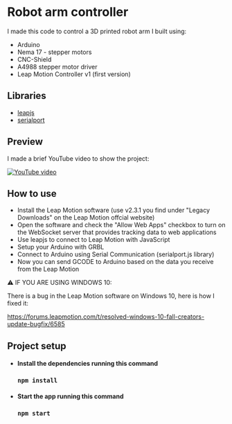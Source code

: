 # Robot arm controller

I made this code to control a 3D printed robot arm I built using:

- Arduino
- Nema 17 - stepper motors
- CNC-Shield
- A4988 stepper motor driver
- Leap Motion Controller v1 (first version)

## Libraries

- [leapjs](https://github.com/leapmotion/leapjs)
- [serialport](https://www.npmjs.com/package/serialport)

## Preview

I made a brief YouTube video to show the project:

[![YouTube video](https://img.youtube.com/vi/iXWfNFAuq_E/0.jpg)](https://www.youtube.com/watch?v=iXWfNFAuq_E)

## How to use

- Install the Leap Motion software (use v2.3.1 you find under "Legacy Downloads" on the Leap Motion offcial website)
- Open the software and check the "Allow Web Apps" checkbox to turn on the WebSocket server that provides tracking data to web applications
- Use leapjs to connect to Leap Motion with JavaScript
- Setup your Arduino with GRBL
- Connect to Arduino using Serial Communication (serialport.js library)
- Now you can send GCODE to Arduino based on the data you receive from the Leap Motion

⚠ IF YOU ARE USING WINDOWS 10:

There is a bug in the Leap Motion software on Windows 10, here is how I fixed it:

https://forums.leapmotion.com/t/resolved-windows-10-fall-creators-update-bugfix/6585 


## Project setup

- #### Install the dependencies running this command

  ### `npm install`
  
- #### Start the app running this command

  ### `npm start`

